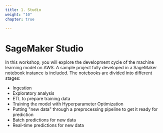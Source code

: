 ```yaml
---
title: 1. Studio
weight: "10"
chapter: true

---
```

# SageMaker Studio

In this workshop, you will explore the development cycle of the machine learning model on AWS. A sample project fully developed in a SageMaker notebook instance is included. The notebooks are divided into different stages:

* Ingestion
* Exploratory analysis
* ETL to prepare training data
* Training the model with Hyperparameter Optimization
* Putting "new data" through a preprocessing pipeline to get it ready for prediction
* Batch predictions for new data
* Real-time predictions for new data